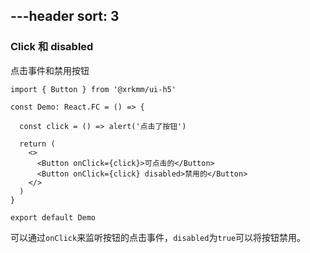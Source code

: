 ---header
sort: 3
---

### Click 和 disabled
点击事件和禁用按钮

```tsx
import { Button } from '@xrkmm/ui-h5'

const Demo: React.FC = () => {

  const click = () => alert('点击了按钮')

  return (
    <>
      <Button onClick={click}>可点击的</Button>
      <Button onClick={click} disabled>禁用的</Button>
    </>
  )
}

export default Demo
```
可以通过`onClick`来监听按钮的点击事件，`disabled`为`true`可以将按钮禁用。
